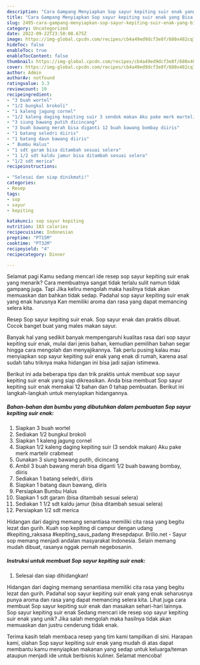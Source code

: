 ```yaml
---
description: "Cara Gampang Menyiapkan Sop sayur kepiting suir enak yang Bisa Manjain Lidah "
title: "Cara Gampang Menyiapkan Sop sayur kepiting suir enak yang Bisa Manjain Lidah "
slug: 2495-cara-gampang-menyiapkan-sop-sayur-kepiting-suir-enak-yang-bisa-manjain-lidah
category: Uncategorized
date: 2022-09-22T23:50:08.675Z
image: https://img-global.cpcdn.com/recipes/cb4a49ed9dcf3e8f/680x482cq70/sop-sayur-kepiting-suir-enak-foto-resep-utama.jpg
hideToc: false
enableToc: true
enableTocContent: false
thumbnail: https://img-global.cpcdn.com/recipes/cb4a49ed9dcf3e8f/680x482cq70/sop-sayur-kepiting-suir-enak-foto-resep-utama.jpg
cover: https://img-global.cpcdn.com/recipes/cb4a49ed9dcf3e8f/680x482cq70/sop-sayur-kepiting-suir-enak-foto-resep-utama.jpg
author: Admin
authorAv: notfound
ratingvalue: 3.3
reviewcount: 19
recipeingredient:
- "3 buah wortel"
- "1/2 bungkul brokoli"
- "1 kaleng jagung cornel"
- "1/2 kaleng daging kepiting suir 3 sendok makan Aku pake merk martelir crabmeat"
- "3 siung bawang putih dicincang"
- "3 buah bawang merah bisa diganti 12 buah bawang bombay diiris"
- "1 batang seledri diiris"
- "1 batang daun bawang diiris"
- " Bumbu Halus"
- "1 sdt garam bisa ditambah sesuai selera"
- "1 1/2 sdt kaldu jamur bisa ditambah sesuai selera"
- "1/2 sdt merica"
recipeinstructions:

- "Selesai dan siap dinikmati!"
categories:
- Resep
tags:
- sop
- sayur
- kepiting

katakunci: sop sayur kepiting 
nutrition: 183 calories
recipecuisine: Indonesian
preptime: "PT15M"
cooktime: "PT32M"
recipeyield: "4"
recipecategory: Dinner

---
```



Selamat pagi Kamu sedang mencari ide resep sop sayur kepiting suir enak yang menarik? Cara membuatnya sangat tidak terlalu sulit namun tidak gampang juga. Tapi Jika keliru mengolah maka hasilnya tidak akan memuaskan dan bahkan tidak sedap. Padahal sop sayur kepiting suir enak yang enak harusnya Kan memiliki aroma dan rasa yang dapat memancing selera kita.


Resep Sop sayur kepiting suir enak. Sop sayur enak dan praktis dibuat. Cocok banget buat yang males makan sayur.

Banyak hal yang sedikit banyak mempengaruhi kualitas rasa dari sop sayur kepiting suir enak, mulai dari jenis bahan, kemudian pemilihan bahan segar hingga cara mengolah dan menyajikannya. Tak perlu pusing kalau mau menyiapkan sop sayur kepiting suir enak yang enak di rumah, karena asal sudah tahu triknya maka hidangan ini bisa jadi sajian istimewa.


Berikut ini ada beberapa tips dan trik praktis untuk membuat sop sayur kepiting suir enak yang siap dikreasikan. Anda bisa membuat Sop sayur kepiting suir enak memakai 12 bahan dan 0 tahap pembuatan. Berikut ini langkah-langkah untuk menyiapkan hidangannya.

<!--inarticleads1-->

##### Bahan-bahan dan bumbu yang dibutuhkan dalam pembuatan Sop sayur kepiting suir enak:

1. Siapkan 3 buah wortel
1. Sediakan 1/2 bungkul brokoli
1. Siapkan 1 kaleng jagung cornel
1. Siapkan 1/2 kaleng daging kepiting suir (3 sendok makan) Aku pake merk martelir crabmeat
1. Gunakan 3 siung bawang putih, dicincang
1. Ambil 3 buah bawang merah bisa diganti 1/2 buah bawang bombay, diiris
1. Sediakan 1 batang seledri, diiris
1. Siapkan 1 batang daun bawang, diiris
1. Persiapkan  Bumbu Halus
1. Siapkan 1 sdt garam (bisa ditambah sesuai selera)
1. Sediakan 1 1/2 sdt kaldu jamur (bisa ditambah sesuai selera)
1. Persiapkan 1/2 sdt merica


Hidangan dari daging memang senantiasa memiliki cita rasa yang begitu lezat dan gurih. Kuah sop kepiting di campur dengan udang #kepiting_raksasa #kepiting_saus_padang #resepdapur. Brilio.net - Sayur sop memang menjadi andalan masyarakat Indonesia. Selain memang mudah dibuat, rasanya nggak pernah negebosanin. 

<!--inarticleads2-->

##### Instruksi untuk membuat Sop sayur kepiting suir enak:


1. Selesai dan siap dihidangkan!

Hidangan dari daging memang senantiasa memiliki cita rasa yang begitu lezat dan gurih. Padahal sop sayur kepiting suir enak yang enak seharusnya punya aroma dan rasa yang dapat memancing selera kita. Lihat juga cara membuat Sop sayur kepiting suir enak dan masakan sehari-hari lainnya. Sop sayur kepiting suir enak Sedang mencari ide resep sop sayur kepiting suir enak yang unik? Jika salah mengolah maka hasilnya tidak akan memuaskan dan justru cenderung tidak enak. 

Terima kasih telah membaca resep yang tim kami tampilkan di sini. Harapan kami, olahan Sop sayur kepiting suir enak yang mudah di atas dapat membantu kamu menyiapkan makanan yang sedap untuk keluarga/teman ataupun menjadi ide untuk berbisnis kuliner. Selamat mencoba!
